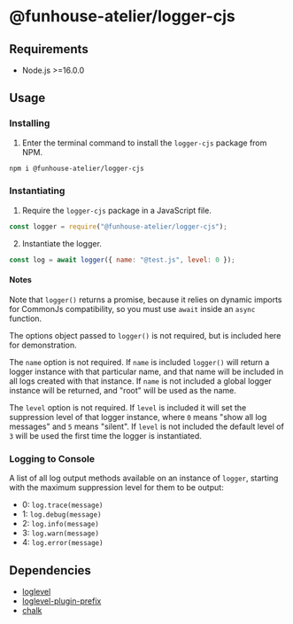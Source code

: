 # @funhouse-atelier/logger-cjs

## Requirements

- Node.js >=16.0.0

## Usage

### Installing

1. Enter the terminal command to install the `logger-cjs` package from NPM.

```bash
npm i @funhouse-atelier/logger-cjs
```

### Instantiating

1. Require the `logger-cjs` package in a JavaScript file.

```js
const logger = require("@funhouse-atelier/logger-cjs");
```

2. Instantiate the logger.

```js
const log = await logger({ name: "@test.js", level: 0 });
```

#### Notes

Note that `logger()` returns a promise, because it relies on dynamic imports for CommonJs compatibility, so you must use `await` inside an `async` function.

The options object passed to `logger()` is not required, but is included here for demonstration.

The `name` option is not required. If `name` is included `logger()` will return a logger instance with that particular name, and that name will be included in all logs created with that instance. If `name` is not included a global logger instance will be returned, and "root" will be used as the name.

The `level` option is not required. If `level` is included it will set the suppression level of that logger instance, where `0` means "show all log messages" and `5` means "silent". If `level` is not included the default level of `3` will be used the first time the logger is instantiated.

### Logging to Console

A list of all log output methods available on an instance of `logger`, starting with the maximum suppression level for them to be output:

- 0: `log.trace(message)`
- 1: `log.debug(message)`
- 2: `log.info(message)`
- 3: `log.warn(message)`
- 4: `log.error(message)`

## Dependencies

- [loglevel](https://www.npmjs.com/package/loglevel)
- [loglevel-plugin-prefix](https://www.npmjs.com/package/loglevel-plugin-prefix)
- [chalk](https://www.npmjs.com/package/chalk)
